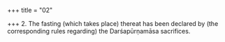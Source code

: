 +++
title = "02"

+++
2. The fasting (which takes place) thereat has been declared by (the corresponding rules regarding) the Darśapūrṇamāsa sacrifices.
